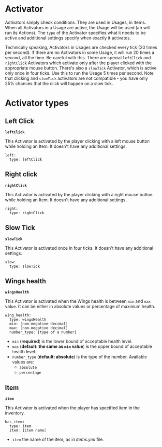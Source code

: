 # Activator

Activators simply check conditions. They are used in Usages, in Items. When all Activators in a Usage are active, the Usage will be used (an will run its Actions). The `type` of the Activator specifies what it needs to be active and additional settings specify when exactly it activates.

Technically speaking, Activators in Usages are checked every tick (20 times per second). If there are no Activators in some Usage, it will run 20 times a second, all the time. Be careful with this. There are special `leftClick` and `rightClick` Activators which activate only after the player clicked with the appropriate mouse button. There's also a `slowTick` Activator, which is active only once in four ticks. Use this to run the Usage 5 times per second. Note that clicking and `slowTick` activators are not compatible - you have only 25% chances that the click will happen on a slow tick.

# Activator types

## Left Click

**`leftClick`**

This Activator is activated by the player clicking with a left mouse button while holding an Item. It doesn't have any additional settings.

```
left:
  type: leftClick
```

## Right click

**`rightClick`**

This Activator is activated by the player clicking with a right mouse button while holding an Item. It doesn't have any additional settings.

```
right:
  type: rightClick
```

## Slow Tick

**`slowTick`**

This Activator is activated once in four ticks. It doesn't have any additional settings.

```
slow:
  type: slowTick
```

## Wings health

**`wingsHealth`**

This Activator is activated when the Wings health is between `min` and `max` value. It can be either in absolute values or percentage of maximum health.

```
wing_health:
  type: wingsHealth
  min: [non-negative decimal]
  max: [non-negative decimal]
  number_type: [type of a number]
```

* `min` (**required**) is the lower bound of acceptable health level.
* `max` (**default: the same as `min` value**) is the upper bound of acceptable health level.
* `number_type` (**default: absolute**) is the type of the number. Available values are:
    * `absolute`
    * `percentage`

## Item

**`item`**

This Activator is activated when the player has specified item in the inventory.

```
has_item:
  type: item
  item: [item name]
```

* `item` the name of the item, as in _items.yml_ file.
